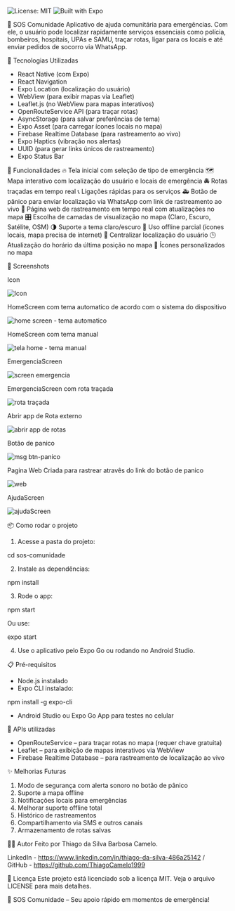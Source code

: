 ![License: MIT](https://img.shields.io/badge/License-MIT-yellow.svg)
![Built with Expo](https://img.shields.io/badge/built%20with-expo-blue)


📱 SOS Comunidade
Aplicativo de ajuda comunitária para emergências.
Com ele, o usuário pode localizar rapidamente serviços essenciais como polícia, bombeiros, hospitais, UPAs e SAMU, traçar rotas, ligar para os locais e até enviar pedidos de socorro via WhatsApp.

🚀 Tecnologias Utilizadas
- React Native (com Expo)
- React Navigation
- Expo Location (localização do usuário)
- WebView (para exibir mapas via Leaflet)
- Leaflet.js (no WebView para mapas interativos)
- OpenRouteService API (para traçar rotas)
- AsyncStorage (para salvar preferências de tema)
- Expo Asset (para carregar ícones locais no mapa)
- Firebase Realtime Database (para rastreamento ao vivo)
- Expo Haptics (vibração nos alertas)
- UUID (para gerar links únicos de rastreamento)
- Expo Status Bar

🎯 Funcionalidades
🔥 Tela inicial com seleção de tipo de emergência
🗺️ Mapa interativo com localização do usuário e locais de emergência
🚔 Rotas traçadas em tempo real
📞 Ligações rápidas para os serviços
🚑 Botão de pânico para enviar localização via WhatsApp com link de rastreamento ao vivo
🔗 Página web de rastreamento em tempo real com atualizações no mapa
🎛️ Escolha de camadas de visualização no mapa (Claro, Escuro, Satélite, OSM)
🌗 Suporte a tema claro/escuro
📶 Uso offline parcial (ícones locais, mapa precisa de internet)
📍 Centralizar localização do usuário
🕒 Atualização do horário da última posição no mapa
🎨 Ícones personalizados no mapa

📸 Screenshots

Icon 

![Icon](https://github.com/user-attachments/assets/cd92253c-e3b6-48f4-bc2b-b4c4931d96eb)

HomeScreen com tema automatico de acordo com o sistema do dispositivo

![home screen - tema automatico](https://github.com/user-attachments/assets/6a4f5386-396e-4b2f-bb61-432a4261339a)

HomeScreen com tema manual

![tela home - tema manual](https://github.com/user-attachments/assets/795a93be-1754-4f95-a771-e46d4d4bf1ff)

EmergenciaScreen

![screen emergencia](https://github.com/user-attachments/assets/7ca01b14-c062-4fd8-b78b-ca519ca73fe3)

EmergenciaScreen com rota traçada

![rota traçada](https://github.com/user-attachments/assets/b660b269-a805-4cc6-8f86-ce8fd9f5ed07)

Abrir app de Rota externo

![abrir app de rotas](https://github.com/user-attachments/assets/08ebef55-cb64-4cee-8f58-1f6307dd2286)

Botão de panico

![msg btn-panico](https://github.com/user-attachments/assets/9bbdf6eb-34c0-4bf7-810a-d08dbb4348fe)

Pagina Web Criada para rastrear atravês do link do botão de panico

![web](https://github.com/user-attachments/assets/3c495e13-cba6-4c35-b960-28f85e42216f)

AjudaScreen

![ajudaScreen](https://github.com/user-attachments/assets/c5a41e74-3980-4a4b-bb4d-c2c4aa4758eb)


📦 Como rodar o projeto
1. Acesse a pasta do projeto:

cd sos-comunidade

2. Instale as dependências:

npm install

3. Rode o app:

npm start

Ou use:

expo start


4. Use o aplicativo pelo Expo Go ou rodando no Android Studio.

📋 Pré-requisitos
- Node.js instalado
- Expo CLI instalado:

npm install -g expo-cli

- Android Studio ou Expo Go App para testes no celular

🔐 APIs utilizadas
- OpenRouteService – para traçar rotas no mapa (requer chave gratuita)
- Leaflet – para exibição de mapas interativos via WebView
- Firebase Realtime Database – para rastreamento de localização ao vivo

✨ Melhorias Futuras
1. Modo de segurança com alerta sonoro no botão de pânico
2. Suporte a mapa offline
3. Notificações locais para emergências
4. Melhorar suporte offline total
5. Histórico de rastreamentos
6. Compartilhamento via SMS e outros canais
7. Armazenamento de rotas salvas

🧑‍💻 Autor
Feito por Thiago da Silva Barbosa Camelo.

LinkedIn - https://www.linkedin.com/in/thiago-da-silva-486a25142 /  
GitHub - https://github.com/ThiagoCamelo1999

📃 Licença
Este projeto está licenciado sob a licença MIT.
Veja o arquivo LICENSE para mais detalhes.

🚨 SOS Comunidade – Seu apoio rápido em momentos de emergência!
